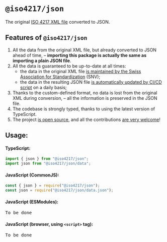 # `@iso4217/json`

The original [ISO 4217 XML file][1] converted to JSON.

## Features of `@iso4217/json`
1. All the data from the original XML file, but already converted to JSON ahead of time, – **importing this package is actually the same as importing a plain JSON file**.
1. All the data is guaranteed to be up-to-date at all times:
    - the data in the original XML file [is maintained by the Swiss Association for Standardization][2] (SNV);
    - the data in the resulting JSON file [is automatically updated by CI/CD script][3] on a daily basis;
1. Thanks to the custom-defined format, no data is lost from the original XML during conversion, – all the information is preserved in the JSON file.
1. The codebase is strongly typed, thanks to using the latest version of TypeScript.
1. The project [is open source][4], and all the contributions [are very welcome][5]!

  [1]: https://www.six-group.com/dam/download/financial-information/data-center/iso-currrency/amendments/lists/list_one.xml
  [2]: https://www.six-group.com/en/products-services/financial-information/data-standards.html#maintenance-agency
  [3]: TODO:
  [4]: https://github.com/parzh/iso-4217
  [5]: https://github.com/parzh/iso-4217/issues

## Usage:

#### TypeScript:

```ts
import { json } from "@iso4217/json";
import json from "@iso4217/json/data";
```

#### JavaScript (CommonJS):

```ts
const { json } = require("@iso4217/json");
const json = require("@iso4217/json/data.json");
```

#### JavaScript (ESModules):

<pre>To be done</pre>

#### JavaScript (browser, using `<script>` tag):

<pre>To be done</pre>
